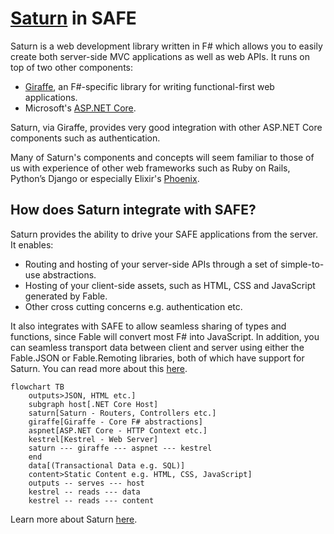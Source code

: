 # [Saturn](https://saturnframework.org/explanations/overview.html) in SAFE
Saturn is a web development library written in F# which allows you to easily create both server-side MVC applications as well as web APIs. It runs on top of two other components:

* [Giraffe](https://github.com/dustinmoris/Giraffe), an F#-specific library for writing functional-first web applications.
* Microsoft's [ASP.NET Core](https://www.asp.net/core/overview/aspnet-vnext).

Saturn, via Giraffe, provides very good integration with other ASP.NET Core components such as authentication.

Many of Saturn's components and concepts will seem familiar to those of us with experience of other web frameworks such as Ruby on Rails, Python’s Django or especially Elixir's [Phoenix](http://phoenixframework.org/).

## How does Saturn integrate with SAFE?
Saturn provides the ability to drive your SAFE applications from the server. It enables:

* Routing and hosting of your server-side APIs through a set of simple-to-use abstractions.
* Hosting of your client-side assets, such as HTML, CSS and JavaScript generated by Fable.
* Other cross cutting concerns e.g. authentication etc.

It also integrates with SAFE to allow seamless sharing of types and functions, since Fable will convert most F# into JavaScript. In addition, you can seamless transport data between client and server using either the Fable.JSON or Fable.Remoting libraries, both of which have support for Saturn. You can read more about this [here](feature-clientserver.md).

```mermaid
flowchart TB
    outputs>JSON, HTML etc.]
    subgraph host[.NET Core Host]
    saturn[Saturn - Routers, Controllers etc.]
    giraffe[Giraffe - Core F# abstractions]
    aspnet[ASP.NET Core - HTTP Context etc.]
    kestrel[Kestrel - Web Server]
    saturn --- giraffe --- aspnet --- kestrel
    end
    data[(Transactional Data e.g. SQL)]
    content>Static Content e.g. HTML, CSS, JavaScript]
    outputs -- serves --- host
    kestrel -- reads --- data
    kestrel -- reads --- content
```

Learn more about Saturn [here](https://saturnframework.org/explanations/overview.html).
